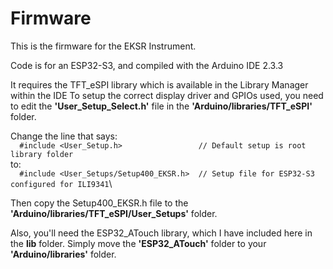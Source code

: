# Firmware

This is the firmware for the EKSR Instrument.

Code is for an ESP32-S3, and compiled with the Arduino IDE 2.3.3

It requires the TFT_eSPI library which is available in the Library Manager within the IDE
To setup the correct display driver and GPIOs used, you need to edit the **'User_Setup_Select.h'** file in the **'Arduino/libraries/TFT_eSPI'** folder.

Change the line that says:\
`  #include <User_Setup.h>                 // Default setup is root library folder`\
to:\
`  #include <User_Setups/Setup400_EKSR.h>  // Setup file for ESP32-S3 configured for ILI9341`\

Then copy the Setup400_EKSR.h file to the **'Arduino/libraries/TFT_eSPI/User_Setups'** folder.


Also, you'll need the ESP32_ATouch library, which I have included here in the **lib** folder.
Simply move the **'ESP32_ATouch'** folder to your **'Arduino/libraries'** folder.
